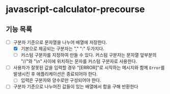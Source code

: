 # javascript-calculator-precourse

## 기능 목록

- [ ] 구분자 기준으로 문자열을 나누어 배열에 저장한다.
  - [x] 기본으로 제공되는 구분자는 "," ":" 두가지다.
  - [ ] 커스텀 구분자를 지정하여 만들 수 있다. 커스텀 구분자는 문자열 앞부분의 "//"와 "\n" 사이에 위치하는 문자를 커스텀 구분자로 사용한다.
- [ ] 사용자가 잘못된 값을 입력할 경우 "[ERROR]"로 시작하는 메시지와 함께 `Error`를 발생시킨 후 애플리케이션은 종료되어야 한다.
  - [ ] 입력은 구분자와 양수로만 구성되어야 한다.
- [ ] 구분자 기준으로 나누어진 값들이 있는 배열에서 합을 구해 반환한다
